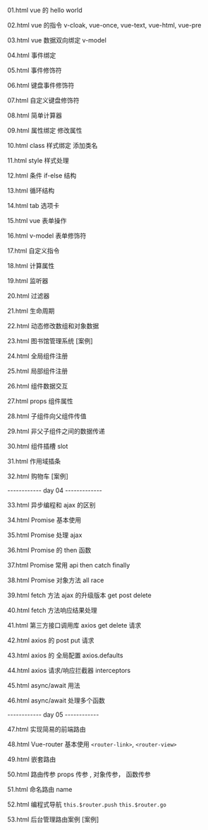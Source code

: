 #

01.html vue 的 hello world

02.html vue 的指令 v-cloak, vue-once, vue-text, vue-html, vue-pre

03.html vue 数据双向绑定 v-model

04.html 事件绑定

05.html 事件修饰符

06.html 键盘事件修饰符

07.html 自定义键盘修饰符

08.html 简单计算器

09.html 属性绑定 修改属性

10.html class 样式绑定 添加类名

11.html style 样式处理

12.html 条件 if-else 结构

13.html 循环结构

14.html tab 选项卡

15.html vue 表单操作

16.html v-model 表单修饰符

17.html 自定义指令

18.html 计算属性

19.html 监听器

20.html 过滤器

21.html 生命周期

22.html 动态修改数组和对象数据

23.html 图书馆管理系统 [案例]

24.html 全局组件注册

25.html 局部组件注册

26.html 组件数据交互

27.html props 组件属性

28.html 子组件向父组件传值

29.html 非父子组件之间的数据传递

30.html 组件插槽 slot

31.html 作用域插条

32.html 购物车 [案例]

------------ day 04 -------------

33.html 异步编程和 ajax 的区别

34.html Promise 基本使用

35.html Promise 处理 ajax

36.html Promise 的 then 函数

37.html Promise 常用 api then catch finally

38.html Promise 对象方法 all race

39.html fetch 方法 ajax 的升级版本 get post delete

40.html fetch 方法响应结果处理

41.html 第三方接口调用库 axios get delete 请求

42.html axios 的 post put 请求

43.html axios 的 全局配置 axios.defaults

44.html axios 请求/响应拦截器 interceptors

45.html async/await 用法

46.html async/await 处理多个函数

------------ day 05 ------------

47.html 实现简易的前端路由

48.html Vue-router 基本使用 `<router-link>`, `<router-view>`

49.html 嵌套路由

50.html 路由传参 props 传参 , 对象传参， 函数传参

51.html 命名路由 name

52.html 编程式导航 `this.$router.push` `this.$router.go`

53.html 后台管理路由案例 [案例]
